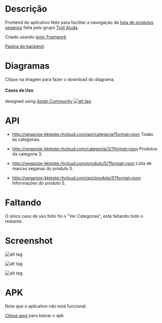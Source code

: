 # Descrição
Frontend do aplicativo feito para facilitar a navegação da <a href="https://docs.google.com/spreadsheets/d/1K3clc4pO5unyHzGVmYkqscQqIOb9iXSTJ-NmfrxE6tg/edit#gid=0">lista de produtos veganos</a> feita pelo grupo <a href="https://www.facebook.com/groups/trollajuda/">Troll Ajuda</a>.

Criado usando <a href="http://ionicframework.com/">Ionic Framwork</a>

<a href="https://github.com/rafaelnsantos/lista-vegan">Página do backend</a>.


# Diagramas
Clique na imagem para fazer o download do diagrama.

#### Casos de Uso
designed using <a href="http://astah.net/editions/community">Astah Community</a>
<a href="https://github.com/rafaelnsantos/lista-vegan/raw/master/diagramas/casouso.asta">
![alt tag](https://raw.githubusercontent.com/rafaelnsantos/lista-vegan/master/diagramas/casouso.png)
</a>

# API
* http://veganize-kkteste.rhcloud.com/api/categoria?format=json
Todas as categorias.


* http://veganize-kkteste.rhcloud.com/categoria/3/?format=json
Produtos da categoria 3.


* http://veganize-kkteste.rhcloud.com/produto/5/?format=json
Lista de marcas veganas do produto 5.


* http://veganize-kkteste.rhcloud.com/api/produto/5?format=json
Informações do produto 5.

# Faltando
O único caso de uso feito foi o "Ver Categorias", está faltando todo o restante.

# Screenshot
![alt tag](https://raw.githubusercontent.com/rafaelnsantos/lista-vegan-frontend/master/readme/categoria.png)

![alt tag](https://raw.githubusercontent.com/rafaelnsantos/lista-vegan-frontend/master/readme/produto.png)

![alt tag](https://raw.githubusercontent.com/rafaelnsantos/lista-vegan-frontend/master/readme/marcas.png)

# APK
Note que o aplicativo não está funcional.


<a href="https://github.com/rafaelnsantos/lista-vegan-frontend/raw/master/apk/android-debug.apk">Clique aqui</a> para baixar o apk.